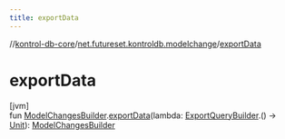 ```yaml
---
title: exportData
---
```

//[kontrol-db-core](../../index.html)/[net.futureset.kontroldb.modelchange](index.html)/[exportData](export-data.html)



# exportData



[jvm]\
fun [ModelChangesBuilder](../net.futureset.kontroldb.dsl/-model-changes-builder/index.html).[exportData](export-data.html)(lambda: [ExportQueryBuilder](-export-query-builder/index.html).() -&gt; [Unit](https://kotlinlang.org/api/latest/jvm/stdlib/kotlin/-unit/index.html)): [ModelChangesBuilder](../net.futureset.kontroldb.dsl/-model-changes-builder/index.html)




